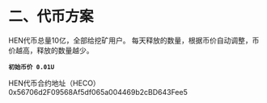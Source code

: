 # 二、代币方案

HEN代币总量10亿，全部给挖矿用户。 每天释放的数量，根据币价自动调整，币价越高，释放的数量越少。

**`初始币价 0.01U`**

HEN代币合约地址（HECO） 0x56706d2F09568Af5df065a004469b2cBD643Fee5

